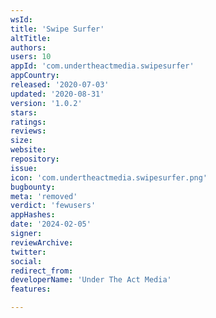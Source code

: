 ```yaml
---
wsId: 
title: 'Swipe Surfer'
altTitle: 
authors: 
users: 10
appId: 'com.undertheactmedia.swipesurfer'
appCountry: 
released: '2020-07-03'
updated: '2020-08-31'
version: '1.0.2'
stars: 
ratings: 
reviews: 
size: 
website: 
repository: 
issue: 
icon: 'com.undertheactmedia.swipesurfer.png'
bugbounty: 
meta: 'removed'
verdict: 'fewusers'
appHashes: 
date: '2024-02-05'
signer: 
reviewArchive: 
twitter: 
social: 
redirect_from: 
developerName: 'Under The Act Media'
features: 

---
```


